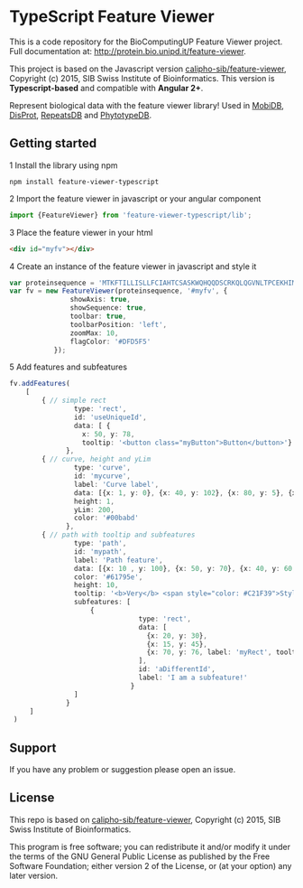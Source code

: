 # TypeScript Feature Viewer

This is a code repository for the BioComputingUP Feature Viewer project.
Full documentation at: http://protein.bio.unipd.it/feature-viewer.

This project is based on the Javascript version [calipho-sib/feature-viewer](github.com/calipho-sib/feature-viewer), 
Copyright (c) 2015, SIB Swiss Institute of Bioinformatics. This version is <b>Typescript-based</b> 
and compatible with <b>Angular 2+</b>.

Represent biological data with the feature viewer library! Used in [MobiDB](http://mobidb.bio.unipd.it/), 
[DisProt](http://www.disprot.org/), [RepeatsDB](http://repeatsdb.bio.unipd.it/) and 
[PhytotypeDB](http://phytotypedb.bio.unipd.it/).

## Getting started

1 Install the library using npm
```
npm install feature-viewer-typescript
```

2 Import the feature viewer in javascript or your angular component
```typescript
import {FeatureViewer} from 'feature-viewer-typescript/lib';
```

3 Place the feature viewer in your html
```html
<div id="myfv"></div>
```

4 Create an instance of the feature viewer in javascript and style it
```typescript
var proteinsequence = 'MTKFTILLISLLFCIAHTCSASKWQHQQDSCRKQLQGVNLTPCEKHIMEKIQGRGDDDDDDDDDNHILRTMRGRINYIRRNEGKDEDEE'
var fv = new FeatureViewer(proteinsequence, '#myfv', {
               showAxis: true,
               showSequence: true,
               toolbar: true,
               toolbarPosition: 'left',
               zoomMax: 10,
               flagColor: '#DFD5F5'
           });
```

5 Add features and subfeatures
```typescript
fv.addFeatures(
    [
        { // simple rect
                type: 'rect',
                id: 'useUniqueId',
                data: [ {
                  x: 50, y: 78,
                  tooltip: '<button class="myButton">Button</button>'} ],
              },
        { // curve, height and yLim
                type: 'curve',
                id: 'mycurve',
                label: 'Curve label',
                data: [{x: 1, y: 0}, {x: 40, y: 102}, {x: 80, y: 5}, {x: 50, y: 184}, {x: 75, y: 4}],
                height: 1,
                yLim: 200,
                color: '#00babd'
              },
        { // path with tooltip and subfeatures
                type: 'path',
                id: 'mypath',
                label: 'Path feature',
                data: [{x: 10 , y: 100}, {x: 50, y: 70}, {x: 40, y: 60, color: '#00ac8f', tooltip: 'I have different color'}],
                color: '#61795e',
                height: 10,
                tooltip: '<b>Very</b> <span style="color: #C21F39">Stylable</span> <b><i><span style="color: #ffc520">Tooltip </span></i></b>',
                subfeatures: [
                    {
                                type: 'rect',
                                data: [
                                  {x: 20, y: 30},
                                  {x: 15, y: 45},
                                  {x: 70, y: 76, label: 'myRect', tooltip: 'myTooltip'}
                                ],
                                id: 'aDifferentId',
                                label: 'I am a subfeature!'
                              }
                ]
              }
     ]
 )
```

## Support

If you have any problem or suggestion please open an issue.

## License

This repo is based on [calipho-sib/feature-viewer](github.com/calipho-sib/feature-viewer), Copyright (c) 2015, SIB Swiss 
Institute of Bioinformatics.

This program is free software; you can redistribute it and/or modify it under the terms of the GNU General Public 
License as published by the Free Software Foundation; either version 2 of the License, or (at your option) any later 
version.
